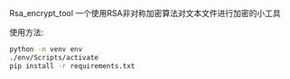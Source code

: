 Rsa_encrypt_tool 一个使用RSA非对称加密算法对文本文件进行加密的小工具

使用方法:

```bash
python -m venv env
./env/Scripts/activate
pip install -r requirements.txt



```



